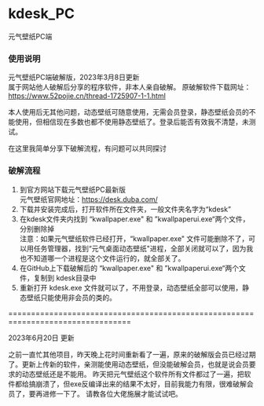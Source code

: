 # kdesk_PC
元气壁纸PC端


### 使用说明
元气壁纸PC端破解版，2023年3月8日更新   
属于网站他人破解后分享的程序软件，非本人亲自破解。
原破解软件下载网址：   
https://www.52pojie.cn/thread-1725907-1-1.html

本人使用后无其他问题，动态壁纸可随意使用，无需会员登录，静态壁纸会员的不能使用，但相信现在多数也都不使用静态壁纸了。登录后能否有效我不清楚，未测试。

在这里我简单分享下破解流程，有问题可以共同探讨    


### 破解流程

1. 到官方网站下载元气壁纸PC最新版    
元气壁纸官网地址：https://desk.duba.com/
2. 下载并安装完成后，打开软件所在文件夹，一般文件夹名字为“kdesk”
3. 在kdesk文件夹内找到 “kwallpaper.exe" 和 ”kwallpaperui.exe“两个文件，分别删除掉   
注意：如果元气壁纸软件已经打开，“kwallpaper.exe" 文件可能删除不了，可以用任务管理器，找到“元气桌面动态壁纸"进程，全部关闭就可以了，因为我也不知道哪一个进程是这个文件运行的，就全部关了。
4. 在GitHub上下载破解后的 “kwallpaper.exe" 和 ”kwallpaperui.exe“两个文件，复制到 kdesk目录中
5. 重新打开 kdesk.exe 文件就可以了，不用登录，动态壁纸全部可以使用，静态壁纸只能使用非会员的类的。

=================================================================================


2023年6月20日 更新

之前一直忙其他项目，昨天晚上花时间重新看了一遍，原来的破解版会员已经过期了。更新上传新的软件，亲测能使用动态壁纸，但没能破解会员，也就是说会员要求的动态壁纸还是不能用。
昨天把元气壁纸这个软件所有文件都过了一遍，把软件都给搞崩溃了，但exe反编译出来的结果不太好，目前我能力有限，很难破解会员了，要再进修一下了。
请教各位大佬施展才能试试吧。
